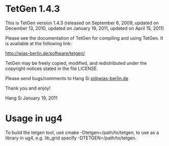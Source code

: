 # TetGen 1.4.3

This is TetGen version 1.4.3 (released on September 6, 2009, updated on December 13, 2010, updated on January 19, 2011, updated on April 15, 2011)

Please see the documentation of TetGen for compiling and using TetGen.
It is available at the following link:

http://wias-berlin.de/software/tetgen/

TetGen may be freely copied, modified, and redistributed under the
copyright notices stated in the file LICENSE.

Please send bugs/comments to Hang Si <si@wias-berlin.de>

Thank you and enjoy!

Hang Si
January 19, 2011

# Usage in ug4
To build the tetgen tool, use cmake -Dtetgen=/path/to/tetgen, to use as a library in ug4, e.g. lib_grid specify -DTETGEN=/path/to/tetgen.
